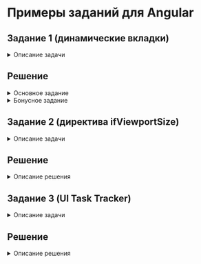 # Примеры заданий для Angular

## Задание 1 (динамические вкладки)

<details>
<summary>Описание задачи</summary>
<div>
 <br />
 
Взять шаблон приложения (https://stackblitz.com/github/BaryshevRS/tasks-angular/tree/custom-tab) и на его основе реализовать табы по указанной в `app.component.html` разметке (в отдельном модуле, в отдельном каталоге). И содержимое, и заголовок должны поддерживать отображение других компонентов/произвольного html. 

По умолчанию активен первый таб. Должна поддерживаться возможность динамически добавить/убрать таб. При удалении активного таба, активным становится первый таб (если остался хотя бы один). Для оформления табов достаточно использовать 3 класса из `styles.css`. Приложение должно работать без `NO_ERRORS_SCHEMA/CUSTOM_ELEMENTS_SCHEMA` в `AppModule`.

**Bonus:** Сделать так, чтобы содержимое табов инициализировалось только при активации таба. Допускается изменение разметки.
 
</div>
</details>

## Решение

<details>
<summary>Основное задание</summary>
<div>
<br />
 
 **Пояснение к исходникам. Описание порядка действий**.

1. Для начала создадим отсутствующие компоненты `tab`, `tab-title`, `tab-content` и поместим их в отдельный модуль.
Это сразу решает проблему с выводом ошибок и можно отключить их блокировку через `NO_ERRORS_SCHEMA`.

2. Теперь передадим в шаблон компонентов директиву `ng-content`.

Директива выводит в шаблоне то, что находится между тегами компонента. Это как раз и требуется в нашем случае.

3. По представленной структуре у нас нет входных параметров для вложенных компонентов, 
поэтому нам понадобится создать шаред-сервис.

Он нами будет использоваться, как синглтон, принадлежащий компоненту `tabs`, поэтому там и зарегистрируем этот провайдер.
Если зарегистрировать в модуле, этот класс будет общий для всех компонентов табов, а нам это не нужно.

Сервис будет хранить текущий индекс и `EventEmitter` для уведомления компонентов, какой таб активен.

4. Так как дочерние табы не знают какой они имеют индекс, мы его проставим самостоятельно. 
Для этого, используя наш синглтон класс, в компоненте `tab` проставим `tabIndex` для каждого компонента простым инкрементированием, 
который будет вызываться при создании компонента.

И передадим его непосредственно дочерним компонентам. Получить доступ к ним можно через декоратор `@ContentChild`.
Декоратор `@ContentChild` получает доступ к контенту, который располагается внутри его тегов.

```
  @ContentChild(TabTitleComponent) tabTitleComponent: TabTitleComponent;
  @ContentChild(TabContentComponent) tabContentComponent: TabContentComponent;
 
  ngAfterContentInit() {

    // set tab index for child component
    this.tabTitleComponent.tabIndex = this.tabIndex;
    this.tabContentComponent.tabIndex = this.tabIndex;

    if (!this.tabTitleComponent.activeTab) {
      this.tabsService.setTabIndex();
    }

  }
```  

На хук `ngAfterContentInit` (после инициализации вложенной части компонента) передаём индекс в `tab-title`, `tab-content` 
и заодно устанавливаем активный таб по умолчанию.

5. Зная индекс теперь добавим в `tab-title` событие обработки клика с помощью декоратора `@HostListener` (прослушивает события на компоненте).

```
  @HostListener('click') initTab() {
    this.tabsService.setTabIndex(this.tabIndex); // set active tab
  }
```
 
С помощью декоратора `@HostBinding` установим привязку активного класса.

```
  @HostBinding('class') activeTab = '';
```

Когда будет клик по компоненту, будет установлен класс.

```
  ngAfterContentInit() {
    this.subscription = this.tabsService.change.subscribe(tabIndex => {
      this.activeTab = tabIndex === this.tabIndex ? classActiveTab : '';
    });
  }
```

Тут суть в том, что по клику событие эмитится в сервис, который оповещает все подписанные компоненты об изменившимся активном табе.

И в хуке `ngAfterContentInit` мы делаем проверку, совпадает ли индекс или нет. 

6. Всё аналогично и в `tab-content`. Также подписываемся на сервис, а для скрытия компонента связываем свойство `hidden`, 
которое будет управлять видимостью компонента, в зависимости от активного класса. 

```
  @HostBinding('hidden') hidden = true;
```

Просмотр решения: 
https://stackblitz.com/github/BaryshevRS/tasks-angular/tree/custom-tab-answer

</details>

<details>
<summary>Бонусное задание</summary>
<div>
 <br /> 
 
**Пояснение к исходникам. Описание порядка действий**.

1. В реализации основной части у нас при загрузке отображался весь контент, но и скрыть его через `ngIf` не получится, 
так как `ng-content` это всего лишь проекция и вызывается раньше места расположения `ng-content`.

Хук `ngAfterContentInit()` срабатывает раньше чем отработает шаблон `ngAfterViewInit()`.

2. Так как по условию разрешается менять структуру, то мы просто обернём контентную часть `tab-content` в
директиву `ng-template` (хранит шаблон вне отображения).

```
    <tab-content>
      <ng-template>
        Tab <b>{{ tab }}</b> content
        <test [tab]="tab"></test>
      </ng-template>
    </tab-content> 
```

3. Теперь контент не выводится вообще, но это можно решить с помощью специальной директивы `ngTemplateOutlet` 
(выводит шаблон по переданной ссылке).

```
<ng-template [ngTemplateOutlet]="templateRef"></ng-template>
```

И в компоненте создаём такую ссылку на шаблон.

```
@ContentChild(TemplateRef) templateRef: TemplateRef<any>;
```

4. Теперь мы можем поставить условие через `*ngIf` и всё будет работать.

```
<ng-container *ngIf="!hidden">
  <ng-template [ngTemplateOutlet]="templateRef"></ng-template>
</ng-container>
```

Просмотр решения: 
https://stackblitz.com/github/BaryshevRS/tasks-angular/tree/custom-tab-bonus-answer

</details>

## Задание 2 (директива ifViewportSize)

<details>
<summary>Описание задачи</summary>
<div>
 <br /> 
 
  Форкнуть шаблон приложения 
  (https://stackblitz.com/github/BaryshevRS/tasks-angular/tree/if-viewport-size) 
  и на его основе реализовать:
  
  - модуль в отдельном каталоге, содержащий структурную директиву `ifViewportSize`, которая рендерит элемент, если ширина окна браузера соответствует переданному значения. Ширина браузера может изменяться после запуска приложения.
  - сервис в том же модуле, который занимается определением текущей ширины окна браузера и должен получать на этапе инициализации конфиг с пороговыми значениями для разных типов ширины (нижнее значение, с которого начинается соответствующий тип)
  - конфиг для сервиса должен передаваться через `AppModule`
  
  Для тестирования раскомментировать разметку в `app.component.html`.
  
  **Обратить внимание на производительность** (на странице могут быть сотни произвольных компонентов)
  
  ```
  interface IConfig {
    medium: number;
    large: number;
  }
  ```
  
  ```
  small: viewportWidth < config.medium
  medium: config.medium <= viewportWidth < config.large
  large: config.large <= viewportWidth
  ```
 
</div>
</details>


## Решение

<details>
<summary>Описание решения</summary>
<div>
 <br />
 
1. Создадим структурную директиву `IfViewportSizeDirective`, в которую заинжектим ссылку на шаблон `TemplateRef` и на контейнер шаблона `ViewContainerRef`. 

Теперь мы может управлять отрисовкой компонента, к которому применена директива.

```
    if (initShow) {
      this.viewContainer.createEmbeddedView(this.templateRef);
    } else {
      this.viewContainer.clear();
    }
```

Поведение аналогично тому, как работает стандартный `*ngIf`.

2. Для определения, когда отрисовывать компонент, а когда нет - заведём сервис, который будет определять разрешение экрана.

```
  setViewport(viewportType): boolean {
    const viewportWidth = Math.max(document.documentElement.clientWidth, window.innerWidth || 0);

    let show = false;

    switch (viewportType) {
      case ViewportConfigSize.SMALL:
        show = viewportWidth < this.viewportConfig.medium;
        break;
      case ViewportConfigSize.MEDIUM:
        show = this.viewportConfig.medium <= viewportWidth && viewportWidth < this.viewportConfig.large;
        break;
      case ViewportConfigSize.LARGE:
        show = viewportWidth >= this.viewportConfig.large;
        break;
    }

    return show;
  }
```

Для отслеживания изменения разрешения напишем следующий код:

```
  checkViewport(viewportType): Observable<any> {
    return fromEvent(window, 'resize')
      .pipe(
        debounceTime(200),
        distinct(),
        map(() => this.setViewport(viewportType))
      );
  }
```

Тут мы решаем вопрос производительности, отсеивая лишние и повторные запросы с помощью оператора `debounceTime(200)` и `distinct()`.

3. Теперь нам надо задавать конфигурацию в `AppModule`. 
Для этого создадим модуль `ViewportSizeModule`.

```
@NgModule({
  declarations: [IfViewportSizeDirective],
  imports: [
    CommonModule
  ],
  exports: [
    IfViewportSizeDirective
  ]
})
export class ViewportSizeModule {
  static forRoot(config: IConfig): ModuleWithProviders {
    return {
      ngModule: ViewportSizeModule,
      providers: [{
        provide: ViewportSizeService, useFactory() {
          return new ViewportSizeService(config);
        }
      }]
    };
  }
}
```

Тут нашему сервису надо принимать параметры, поэтому сделаем его через провайдер фабрику `useFactory` и передадим параметры, который принимает наш модуль в методе `forRoot`.

```
    ViewportSizeModule.forRoot({
      medium: 320,
      large: 480
    })
```

Кроме того, за счёт использования статического метода `forRoot` мы делаем наш провайдер единственным для всего приложения. Независимо будет ли этот модуль `ViewportSizeModule` дополнительно импортирован в другие модули.
 
Просмотр решения: 
https://stackblitz.com/github/BaryshevRS/tasks-angular/tree/custom-tab-bonus-answer
</div>
</details>

## Задание 3 (UI Task Tracker)

<details>
<summary>Описание задачи</summary>
<div>
<br /> 

**Допускается использовать:** Библиотеки компонентов или CSS фреймворки (Ant Design, Material UI,
Twitter Bootstrap и др.), a также любые JS-библиотеки, но в адекватном количестве.

**Описание:** Приложение должно представлять собой Single Page Application и быть ui-частью клиент-
серверного приложения. Данные должны храниться в формате `JSON` и должны быть легко заменимы на
соответствующие AJAX-запросы (`REST API`).

Вся конфигурация для приложения должна быть вынесена отдельно, легко редактируема.

Для тестирования работы приложения должно быть создано несколько учетных записей.

Внешний вид приложения определяется разработчиком по его желанию, верстка произвольна,
необходимо ее корректное отображение в основных современных браузерах.

Плюсом будет использование инструментов сборки.

***Основные требования:***

1. Вход в приложение, авторизация

Приложение должно содержать два уровня доступа. Неавторизованному пользователю должна быть
доступна только страница ввода данных (логин, пароль). После аутентификации пользователь получает
доступ к своему списку задач.

2. Список задач

Список задач пользователя, представленный в табличном виде, с возможностью сортировки списка,
фильтрации (к примеру - по статусам) и смены представления (подробный/краткий вид/scrum доска).
Автообновление списка каждые n минут.

3. Страница задачи

Страница с подробной информацией о задаче - название, описание, дата, приоритет, планируемое и
затраченное время, статус выполнения.

**Желательные требования (реализация будет плюсом):**

4. Изменение задачи

Возможность сменить планируемое время на выполнение задачи и ее статус, а также время, затраченное
на выполнение.

5. Добавление задачи

Возможность добавить новую задачу.

6. Scrum доска

Таблица, представленная в виде трех колонок - План, В процессе, Готово. Задачи должны быть
распределены в таблице в соответствии с их статусами и приоритетами.
Перемещение задач в таблице с помощью механизма `drag&drop`, переход между столбцами должен
сопровождаться сменой статуса у соответствующей задачи.
</div>
</details>

## Решение

<details>
<summary>Описание решения</summary>
<div>
<br />
 
Для реализации были использованы компоненты `Angular Material`, менеджер состояния `NgRx` и облачная реалтайм база `Cloud Firestore`.

Использование `json` не так интересно, кроме того, за счёт использования базы работающей в реальном времени, решается задача обновления контента каждые несколько минут. 
Информация в данном случае будет обновляться у всех пользователей сразу на каждое произведённое изменение.

Авторизация сделана на базе сервиса аутентификации `Firebase`.

Для создания `Scrum` доски использован `SDK` компонент из `Angular Material`.

Сделаны механизмы добавления, редактирования задач, фильтрация по приоритету. Два режима отображения: табличный и `scrum`. 
А также вынесены настройки редактирования статусов и приоритетов задач.
 
Ссылка на проект: https://github-angular-apps.web.app

Доступ в админку в общий доступ не выложен, так как ресурсы `Firebase` ограничены и нет возможности модерирования изменений.
Кому интересно - предоставлю по запросу.
</div>
</details>
